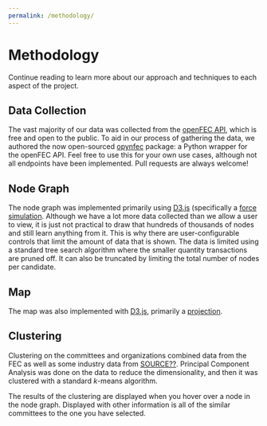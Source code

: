 ```yaml
---
permalink: /methodology/
---
```


# Methodology

Continue reading to learn more about our approach and techniques to each aspect of the project.

## Data Collection

The vast majority of our data was collected from the <a href="https://api.open.fec.gov/developers/" target="_blank">openFEC API</a>, which is free and open to the public. To aid in our process of gathering the data, we authored the now open-sourced <a href="https://github.com/marco-team/opynfec" target="_blank">opynfec</a> package: a Python wrapper for the openFEC API. Feel free to use this for your own use cases, although not all endpoints have been implemented. Pull requests are always welcome!

## Node Graph

The node graph was implemented primarily using <a href="https://d3js.org/" target="_blank">D3.js</a> (specifically a <a href="https://github.com/d3/d3/blob/main/API.md#forces-d3-force" target="_blank">force simulation</a>. Although we have a lot more data collected than we allow a user to view, it is just not practical to draw that hundreds of thousands of nodes and still learn anything from it. This is why there are user-configurable controls that limit the amount of data that is shown. The data is limited using a standard tree search algorithm where the smaller quantity transactions are pruned off. It can also be truncated by limiting the total number of nodes per candidate.

## Map

The map was also implemented with <a href="https://d3js.org/" target="_blank">D3.js</a>, primarily a <a href="https://github.com/d3/d3/blob/main/API.md#projections" target="_blank">projection</a>.

## Clustering

Clustering on the committees and organizations combined data from the FEC as well as some industry data from <a href="#" target="_blank">SOURCE??</a>. Principal Component Analysis was done on the data to reduce the dimensionality, and then it was clustered with a standard $k$-means algorithm.

The results of the clustering are displayed when you hover over a node in the node graph. Displayed with other information is all of the similar committees to the one you have selected.

